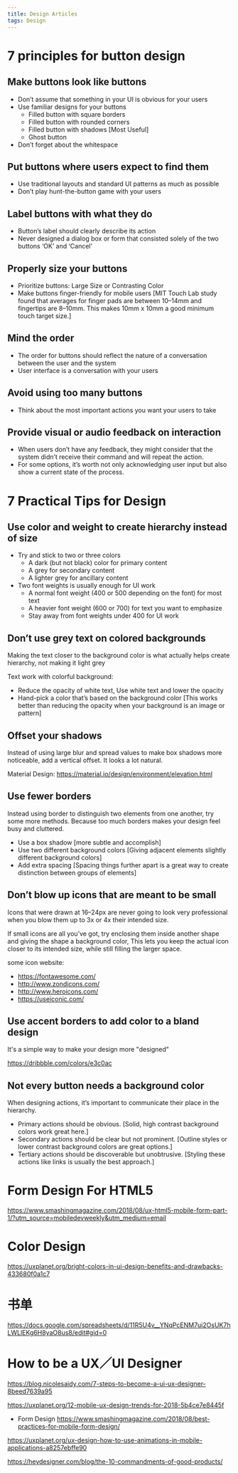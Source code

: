 ```yaml
---
title: Design Articles
tags: Design
---
```


# 7 principles for button design

## Make buttons look like buttons

- Don’t assume that something in your UI is obvious for your users
- Use familiar designs for your buttons
    - Filled button with square borders
    - Filled button with rounded corners
    - Filled button with shadows [Most Useful]
    - Ghost button
- Don’t forget about the whitespace

## Put buttons where users expect to find them

- Use traditional layouts and standard UI patterns as much as possible
- Don’t play hunt-the-button game with your users

## Label buttons with what they do

- Button’s label should clearly describe its action
- Never designed a dialog box or form that consisted solely of the two buttons ‘OK’ and ‘Cancel’

## Properly size your buttons

- Prioritize buttons: Large Size or Contrasting Color
- Make buttons finger-friendly for mobile users [MIT Touch Lab study found that averages for finger pads are between 10–14mm and fingertips are 8–10mm. This makes 10mm x 10mm a good minimum touch target size.]

## Mind the order

- The order for buttons should reflect the nature of a conversation between the user and the system
- User interface is a conversation with your users

## Avoid using too many buttons

- Think about the most important actions you want your users to take

## Provide visual or audio feedback on interaction

- When users don’t have any feedback, they might consider that the system didn’t receive their command and will repeat the action. 
- For some options, it’s worth not only acknowledging user input but also show a current state of the process.

# 7 Practical Tips for Design

## Use color and weight to create hierarchy instead of size

- Try and stick to two or three colors
    - A dark (but not black) color for primary content
    - A grey for secondary content
    - A lighter grey for ancillary content
- Two font weights is usually enough for UI work
    - A normal font weight (400 or 500 depending on the font) for most text
    - A heavier font weight (600 or 700) for text you want to emphasize
    - Stay away from font weights under 400 for UI work
    
## Don’t use grey text on colored backgrounds

Making the text closer to the background color is what actually helps create hierarchy, not making it light grey

Text work with colorful background: 

- Reduce the opacity of white text, Use white text and lower the opacity
- Hand-pick a color that’s based on the background color [This works better than reducing the opacity when your background is an image or pattern]

## Offset your shadows

Instead of using large blur and spread values to make box shadows more noticeable, add a vertical offset. It looks a lot natural.  

Material Design: <https://material.io/design/environment/elevation.html>

## Use fewer borders

Instead using border to distinguish two elements from one another, try some more methods. Because too much borders makes your design feel busy and cluttered.

- Use a box shadow [more subtle and accomplish]
- Use two different background colors [Giving adjacent elements slightly different background colors]
- Add extra spacing [Spacing things further apart is a great way to create distinction between groups of elements]

## Don’t blow up icons that are meant to be small

Icons that were drawn at 16–24px are never going to look very professional when you blow them up to 3x or 4x their intended size.

If small icons are all you’ve got, try enclosing them inside another shape and giving the shape a background color, This lets you keep the actual icon closer to its intended size, while still filling the larger space.

some icon website:

- <https://fontawesome.com/>
- <http://www.zondicons.com/>
- <http://www.heroicons.com/>
- <https://useiconic.com/>

## Use accent borders to add color to a bland design

It's a simple way to make your design more "designed"

<https://dribbble.com/colors/e3c0ac>

## Not every button needs a background color

When designing actions, it’s important to communicate their place in the hierarchy.

- Primary actions should be obvious. [Solid, high contrast background colors work great here.]
- Secondary actions should be clear but not prominent. [Outline styles or lower contrast background colors are great options.]
- Tertiary actions should be discoverable but unobtrusive. [Styling these actions like links is usually the best approach.]

# Form Design For HTML5

<https://www.smashingmagazine.com/2018/08/ux-html5-mobile-form-part-1/?utm_source=mobiledevweekly&utm_medium=email>

# Color Design

<https://uxplanet.org/bright-colors-in-ui-design-benefits-and-drawbacks-433680f0a1c7>

# 书单

<https://docs.google.com/spreadsheets/d/11R5U4v__YNqPcENM7ui2OsUK7hLWLlEKg6H8yaO8us8/edit#gid=0>

# How to be a UX／UI Designer

<https://blog.nicolesaidy.com/7-steps-to-become-a-ui-ux-designer-8beed7639a95>

<https://uxplanet.org/12-mobile-ux-design-trends-for-2018-5b4ce7e8445f>

- Form Design <https://www.smashingmagazine.com/2018/08/best-practices-for-mobile-form-design/>

<https://uxplanet.org/ux-design-how-to-use-animations-in-mobile-applications-a8257ebffe90>

<https://heydesigner.com/blog/the-10-commandments-of-good-products/>